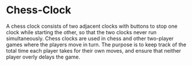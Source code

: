 # Chess-Clock
A chess clock consists of two adjacent clocks with buttons to stop one clock while starting the other, so that the two clocks never run simultaneously. Chess clocks are used in chess and other two-player games where the players move in turn. The purpose is to keep track of the total time each player takes for their own moves, and ensure that neither player overly delays the game.
